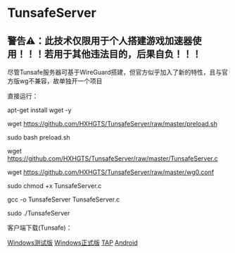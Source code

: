 # TunsafeServer

## 警告⚠：此技术仅限用于个人搭建游戏加速器使用！！！若用于其他违法目的，后果自负！！！

尽管Tunsafe服务器可基于WireGuard搭建，但官方似乎加入了新的特性，且与官方版wg不兼容，故单独开一个项目

直接运行：

apt-get install wget -y

wget https://github.com/HXHGTS/TunsafeServer/raw/master/preload.sh

sudo bash preload.sh

wget https://github.com/HXHGTS/TunsafeServer/raw/master/TunsafeServer.c

wget https://github.com/HXHGTS/TunsafeServer/raw/master/wg0.conf

sudo chmod +x TunsafeServer.c

gcc -o TunsafeServer TunsafeServer.c

sudo ./TunsafeServer

客户端下载(Tunsafe)：

[Windows测试版](https://wwa.lanzous.com/iAvZaf3x1he) [Windows正式版](https://wwa.lanzous.com/ioykQf427sb) [TAP](https://wwa.lanzous.com/iGMaCf42d4d) [Android](https://wwa.lanzous.com/iSUxQf3xdgf)

